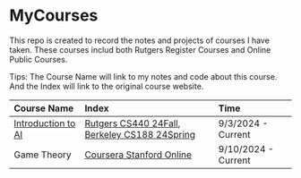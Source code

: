 # MyCourses

This repo is created to record the notes and projects of courses I have taken. These courses includ both Rutgers Register Courses and Online Public Courses.

Tips: 
The Course Name will link to my notes and code about this course.
And the Index will link to the original course website.

| Course Name | Index | Time |
|:-------|:-------|:-------|
| [Introduction to AI](./IntroductionToAI/README.md) | [Rutgers CS440 24Fall](https://xintongemilywang.github.io/CS440.html), [Berkeley CS188 24Spring](https://inst.eecs.berkeley.edu/~cs188/sp24/) | 9/3/2024 - Current |
| Game Theory | [Coursera Stanford Online](https://www.coursera.org/learn/game-theory-1/home/week/1) | 9/10/2024 - Current |
